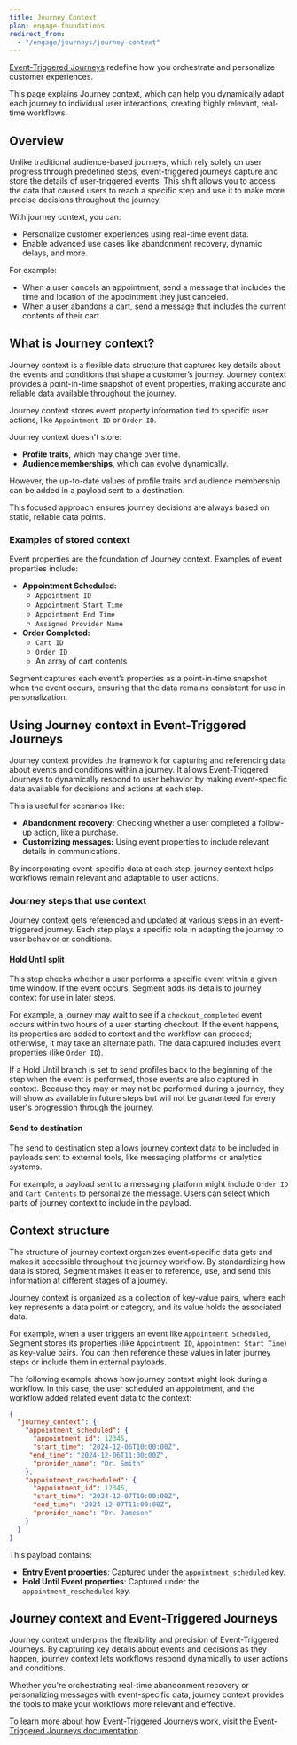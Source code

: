 ```yaml
---
title: Journey Context
plan: engage-foundations
redirect_from:
  - "/engage/journeys/journey-context"
---
```


[Event-Triggered Journeys](/docs/engage/journeys/event-triggered-journeys/) redefine how you orchestrate and personalize customer experiences.

This page explains Journey context, which can help you dynamically adapt each journey to individual user interactions, creating highly relevant, real-time workflows.

## Overview

Unlike traditional audience-based journeys, which rely solely on user progress through predefined steps, event-triggered journeys capture and store the details of user-triggered events. This shift allows you to access the data that caused users to reach a specific step and use it to make more precise decisions throughout the journey. 

With journey context, you can:

<!-- Split journeys based on event attributes or outcomes.-->
- Personalize customer experiences using real-time event data.
- Enable advanced use cases like abandonment recovery, dynamic delays, and more.

For example:

- When a user cancels an appointment, send a message that includes the time and location of the appointment they just canceled.
- When a user abandons a cart, send a message that includes the current contents of their cart.

## What is Journey context?

Journey context is a flexible data structure that captures key details about the events and conditions that shape a customer’s journey. Journey context provides a point-in-time snapshot of event properties, making accurate and reliable data available throughout the journey.

Journey context stores event property information tied to specific user actions, like `Appointment ID` or `Order ID`.

Journey context doesn't store:
- **Profile traits**, which may change over time.
- **Audience memberships**, which can evolve dynamically.

However, the up-to-date values of profile traits and audience membership can be added in a payload sent to a destination.

This focused approach ensures journey decisions are always based on static, reliable data points.

### Examples of stored context

Event properties are the foundation of Journey context. Examples of event properties include:

- **Appointment Scheduled:**
  - `Appointment ID`
  - `Appointment Start Time`
  - `Appointment End Time`
  - `Assigned Provider Name`
- **Order Completed:**
  - `Cart ID`
  - `Order ID`
  - An array of cart contents

Segment captures each event’s properties as a point-in-time snapshot when the event occurs, ensuring that the data remains consistent for use in personalization. 

<!-- branching, and other advanced workflow steps. -->

## Using Journey context in Event-Triggered Journeys

Journey context provides the framework for capturing and referencing data about events and conditions within a journey. It allows Event-Triggered Journeys to dynamically respond to user behavior by making event-specific data available for decisions and actions at each step.

This is useful for scenarios like:

- **Abandonment recovery:** Checking whether a user completed a follow-up action, like a purchase.
- **Customizing messages:** Using event properties to include relevant details in communications.
<!-- - **Scheduling workflows:** Triggering actions based on contextual data, like the time of a scheduled appointment. -->

By incorporating event-specific data at each step, journey context helps workflows remain relevant and adaptable to user actions.

### Journey steps that use context

Journey context gets referenced and updated at various steps in an event-triggered journey. Each step plays a specific role in adapting the journey to user behavior or conditions.

#### Hold Until split

This step checks whether a user performs a specific event within a given time window. If the event occurs, Segment adds its details to journey context for use in later steps.

For example, a journey may wait to see if a `checkout_completed` event occurs within two hours of a user starting checkout. If the event happens, its properties are added to context and the workflow can proceed; otherwise, it may take an alternate path. The data captured includes event properties (like `Order ID`).

<!-- // and the results of the split evaluation. -->

If a Hold Until branch is set to send profiles back to the beginning of the step when the event is performed, those events are also captured in context. Because they may or may not be performed during a journey, they will show as available in future steps but will not be guaranteed for every user's progression through the journey.

<!-- // #### Context split

// This step evaluates conditions using data already stored in journey context. Based on the conditions, users are routed to different branches of the journey.

// For example, a user who triggers an event with a property like `order_value > 100` might be routed to one branch, while other users follow a different path. The split uses attributes from journey context, like event properties or prior split outcomes, to determine the appropriate branch.

// #### Profile data split

// This step evaluates user traits or audience memberships to determine branching. While Segment doesn't store profile data in journey context, it complements the static data available in the journey.

// For example, users in a premium audience can be directed to a tailored experience, while others follow the standard flow. Segment stores the results of this split in journey context for reference in later steps.

// #### Contextual delay

// A contextual delay introduces a wait period based on time-related data in journey context. This keeps workflows aligned with real-world events.

// For example, a journey can wait until one hour before an `Appointment Start Time` to send a reminder email. The delay reads from journey context but doesn't add any new data to it.

// #### Function steps

// Function steps process data from journey context through custom logic. The output of the function gets written back to context for use in later steps.

// For example, a function might calculate a discount percentage based on an event property, then store that value in journey context for later use. The output gets scoped to a dedicated object (`function_output`) to keep the context structured and reliable. -->

#### Send to destination

The send to destination step allows journey context data to be included in payloads sent to external tools, like messaging platforms or analytics systems.

For example, a payload sent to a messaging platform might include `Order ID` and `Cart Contents` to personalize the message. Users can select which parts of journey context to include in the payload.

## Context structure

The structure of journey context organizes event-specific data gets and makes it accessible throughout the journey workflow. By standardizing how data is stored, Segment makes it easier to reference, use, and send this information at different stages of a journey.

Journey context is organized as a collection of key-value pairs, where each key represents a data point or category, and its value holds the associated data.

<!-- This structure supports various types of information, like event properties, split outcomes, and function outputs. -->

For example, when a user triggers an event like `Appointment Scheduled`, Segment stores its properties (like `Appointment ID`, `Appointment Start Time`) as key-value pairs. You can then reference these values in later journey steps or include them in external payloads.

The following example shows how journey context might look during a workflow. In this case, the user scheduled an appointment, and the workflow added related event data to the context:

```json
{
  "journey_context": {
    "appointment_scheduled": {
      "appointment_id": 12345,
      "start_time": "2024-12-06T10:00:00Z",
     "end_time": "2024-12-06T11:00:00Z",
      "provider_name": "Dr. Smith"
    },
    "appointment_rescheduled": {
      "appointment_id": 12345,
      "start_time": "2024-12-07T10:00:00Z",
      "end_time": "2024-12-07T11:00:00Z",
      "provider_name": "Dr. Jameson"
    }
  }
}
```

This payload contains:

- **Entry Event properties**: Captured under the `appointment_scheduled` key.
- **Hold Until Event properties**: Captured under the `appointment_rescheduled` key. 

## Journey context and Event-Triggered Journeys

Journey context underpins the flexibility and precision of Event-Triggered Journeys. By capturing key details about events and decisions as they happen, journey context lets workflows respond dynamically to user actions and conditions. 

Whether you're orchestrating real-time abandonment recovery or personalizing messages with event-specific data, journey context provides the tools to make your workflows more relevant and effective. 

To learn more about how Event-Triggered Journeys work, visit the [Event-Triggered Journeys documentation](/docs/engage/journeys/event-triggered-journeys/).

<!-- PW, 10 December 2024; on PM request, commented out certain sections with functionalities not yet available during public beta. -->